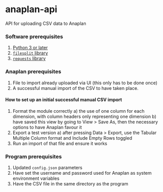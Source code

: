 # anaplan-api
API for uploading CSV data to Anaplan

### Software prerequisites
1. [Python 3 or later](https://www.python.org/downloads/)
2. [`filesplit` library](https://pypi.org/project/filesplit/)
3. [`requests` library](https://pypi.org/project/requests/)

### Anaplan prerequisites
1. File to import already uploaded via UI  (this only has to be done once)
2. A successful manual import of the CSV to have taken place. 

#### How to set up an initial successful manual CSV import
1. Format the module correctly
   a) the use of one column for each dimension, with column headers only representing one dimension
   b) have saved this view by going to View > Save As, then the necessary options to have Anaplan favour it
2. Export a test version
   a) after pressing Data > Export, use the Tabular Multiple Column format and Include Empty Rows toggled
3. Run an import of that file and ensure it works

### Program prerequisites
1. Updated `config.json` parameters
2. Have set the username and password used for Anaplan as system environment variables
3. Have the CSV file in the same directory as the program
